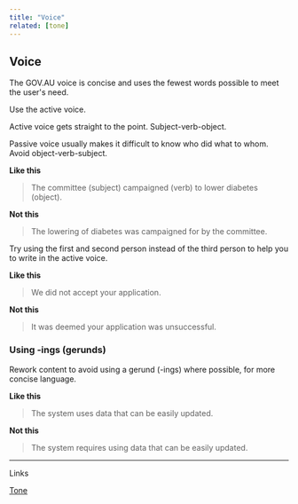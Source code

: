 ```yaml
---
title: "Voice"
related: [tone]
---
```


## Voice

The GOV.AU voice is concise and uses the fewest words possible to meet the user's need.

Use the active voice.

Active voice gets straight to the point. Subject-verb-object.

Passive voice usually makes it difficult to know who did what to whom. Avoid object-verb-subject.  

**Like this**

> The committee (subject) campaigned (verb) to lower diabetes (object).

**Not this**

> The lowering of diabetes was campaigned for by the committee.

Try using the first and second person instead of the third person to help you to write in the active voice.

**Like this**

> We did not accept your application.

**Not this**

> It was deemed your application was unsuccessful.

### Using -ings (gerunds)

Rework content to avoid using a gerund (-ings) where possible, for more concise language.

**Like this**

> The system uses data that can be easily updated.

**Not this**

> The system requires using data that can be easily updated.

---

Links

[Tone](edit/master/_entries/2016-05-04-tone.md "Tone")
